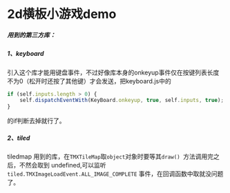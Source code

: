 # 2d横板小游戏demo



##### 用到的第三方库：

##### 1、keyboard

引入这个库才能用键盘事件，不过好像库本身的onkeyup事件仅在按键列表长度不为0（松开时还按了其他键）才会发送，把keyboard.js中的
``` javascript
if (self.inputs.length > 0) {
    self.dispatchEventWith(KeyBoard.onkeyup, true, self.inputs, true);
}
```

的if判断去掉就行了。

##### 2、tiled

tiledmap 用到的库，在`TMXTileMap`取`object`对象时要等其`draw() `方法调用完之后，不然会取到 undefined,可以监听 `tiled.TMXImageLoadEvent.ALL_IMAGE_COMPLETE` 事件，在回调函数中取就没问题了。
